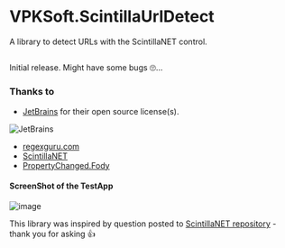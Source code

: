 # VPKSoft.ScintillaUrlDetect
A library to detect URLs with the ScintillaNET control.

##
Initial release. Might have some bugs 🙄...

### Thanks to
* [JetBrains](http://www.jetbrains.com) for their open source license(s).

![JetBrains](http://www.vpksoft.net/site/External/JetBrains/jetbrains.svg)

* [regexguru.com](http://www.regexguru.com/2008/11/detecting-urls-in-a-block-of-text/)
* [ScintillaNET](https://github.com/jacobslusser/ScintillaNET)
* [PropertyChanged.Fody](https://github.com/Fody/PropertyChanged)

#### ScreenShot of the TestApp
![image](https://user-images.githubusercontent.com/40712699/68073080-749e5a00-fd95-11e9-8982-398230fbe0ca.png)

This library was inspired by question posted to [ScintillaNET repository](https://github.com/jacobslusser/ScintillaNET/issues/470) - thank you for asking 👍
